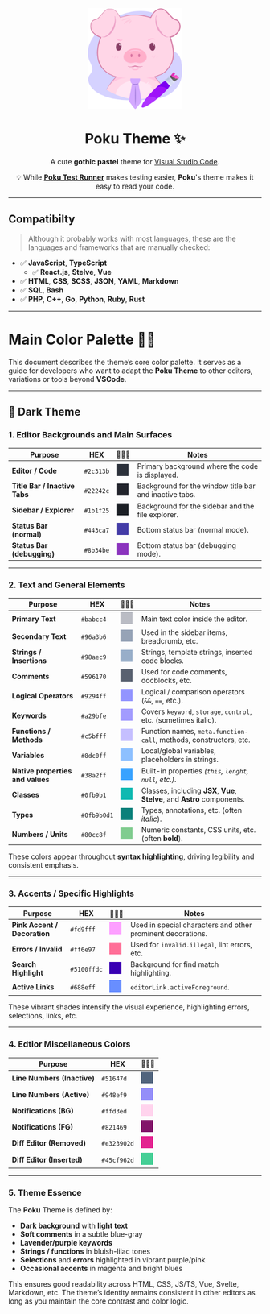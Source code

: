 <div align="center">
<img height="200" alt="Poku's Logo" src="./assets/icon.png">

# Poku Theme ✨

A cute **gothic pastel** theme for [Visual Studio Code](https://github.com/microsoft/vscode).

💡 While [**Poku Test Runner**](https://github.com/wellwelwel/poku) makes testing easier, **Poku**'s theme makes it easy to read your code.

</div>

---

## Compatibilty

> Although it probably works with most languages, these are the languages and frameworks that are manually checked:

- ✅ **JavaScript**, **TypeScript**
  - ✅ **React.js**, **Stelve**, **Vue**
- ✅ **HTML**, **CSS**, **SCSS**, **JSON**, **YAML**, **Markdown**
- ✅ **SQL**, **Bash**
- ✅ **PHP**, **C++**, **Go**, **Python**, **Ruby**, **Rust**

---

# Main Color Palette 🎨🐷

This document describes the theme’s core color palette. It serves as a guide for developers who want to adapt the **Poku Theme** to other editors, variations or tools beyond **VSCode**.

---

## 🌌 Dark Theme

### 1. Editor Backgrounds and Main Surfaces

| Purpose                       | HEX       | 👨🏻‍🎨                                       | Notes                                                  |
| ----------------------------- | --------- | ---------------------------------------- | ------------------------------------------------------ |
| **Editor / Code**             | `#2c313b` | <img src="./assets/colors/2c313b.png" /> | Primary background where the code is displayed.        |
| **Title Bar / Inactive Tabs** | `#22242c` | <img src="./assets/colors/22242c.png" /> | Background for the window title bar and inactive tabs. |
| **Sidebar / Explorer**        | `#1b1f25` | <img src="./assets/colors/1b1f25.png" /> | Background for the sidebar and the file explorer.      |
| **Status Bar (normal)**       | `#443ca7` | <img src="./assets/colors/443ca7.png" /> | Bottom status bar (normal mode).                       |
| **Status Bar (debugging)**    | `#8b34be` | <img src="./assets/colors/8b34be.png" /> | Bottom status bar (debugging mode).                    |

---

### 2. Text and General Elements

| Purpose                          | HEX         | 👨🏻‍🎨                                         | Notes                                                                      |
| -------------------------------- | ----------- | ------------------------------------------ | -------------------------------------------------------------------------- |
| **Primary Text**                 | `#babcc4`   | <img src="./assets/colors/babcc4.png" />   | Main text color inside the editor.                                         |
| **Secondary Text**               | `#96a3b6`   | <img src="./assets/colors/96a3b6.png" />   | Used in the sidebar items, breadcrumb, etc.                                |
| **Strings / Insertions**         | `#98aec9`   | <img src="./assets/colors/98aec9.png" />   | Strings, template strings, inserted code blocks.                           |
| **Comments**                     | `#596170`   | <img src="./assets/colors/596170.png" />   | Used for code comments, docblocks, etc.                                    |
| **Logical Operators**            | `#9294ff`   | <img src="./assets/colors/9294ff.png" />   | Logical / comparison operators (`&&`, `==`, etc.).                         |
| **Keywords**                     | `#a29bfe`   | <img src="./assets/colors/a29bfe.png" />   | Covers `keyword`, `storage`, `control`, etc. (sometimes italic).           |
| **Functions / Methods**          | `#c5bfff`   | <img src="./assets/colors/c5bfff.png" />   | Function names, `meta.function-call`, methods, constructors, etc.          |
| **Variables**                    | `#8dc0ff`   | <img src="./assets/colors/8dc0ff.png" />   | Local/global variables, placeholders in strings.                           |
| **Native properties and values** | `#38a2ff`   | <img src="./assets/colors/38a2ff.png" />   | Built-in properties _(`this`, `lenght`, `null`, etc.)_.                    |
| **Classes**                      | `#0fb9b1`   | <img src="./assets/colors/0fb9b1.png" />   | Classes, including **JSX**, **Vue**, **Stelve**, and **Astro** components. |
| **Types**                        | `#0fb9b0d1` | <img src="./assets/colors/0fb9b0d1.png" /> | Types, annotations, etc. (often _italic_).                                 |
| **Numbers / Units**              | `#80cc8f`   | <img src="./assets/colors/80cc8f.png" />   | Numeric constants, CSS units, etc. (often **bold**).                       |

These colors appear throughout **syntax highlighting**, driving legibility and consistent emphasis.

---

### 3. Accents / Specific Highlights

| Purpose                      | HEX         | 👨🏻‍🎨                                         | Notes                                                       |
| ---------------------------- | ----------- | ------------------------------------------ | ----------------------------------------------------------- |
| **Pink Accent / Decoration** | `#fd9fff`   | <img src="./assets/colors/fd9fff.png" />   | Used in special characters and other prominent decorations. |
| **Errors / Invalid**         | `#ff6e97`   | <img src="./assets/colors/ff6e97.png" />   | Used for `invalid.illegal`, lint errors, etc.               |
| **Search Highlight**         | `#5100ffdc` | <img src="./assets/colors/5100ffdc.png" /> | Background for find match highlighting.                     |
| **Active Links**             | `#688eff`   | <img src="./assets/colors/688eff.png" />   | `editorLink.activeForeground`.                              |

These vibrant shades intensify the visual experience, highlighting errors, selections, links, etc.

---

### 4. Edtior Miscellaneous Colors

| Purpose                     | HEX         | 👨🏻‍🎨                                         |
| --------------------------- | ----------- | ------------------------------------------ |
| **Line Numbers (Inactive)** | `#51647d`   | <img src="./assets/colors/51647d.png" />   |
| **Line Numbers (Active)**   | `#948ef9`   | <img src="./assets/colors/948ef9.png" />   |
| **Notifications (BG)**      | `#ffd3ed`   | <img src="./assets/colors/ffd3ed.png" />   |
| **Notifications (FG)**      | `#821469`   | <img src="./assets/colors/821469.png" />   |
| **Diff Editor (Removed)**   | `#e323902d` | <img src="./assets/colors/e323902d.png" /> |
| **Diff Editor (Inserted)**  | `#45cf962d` | <img src="./assets/colors/45cf962d.png" /> |

---

### 5. Theme Essence

The **Poku** Theme is defined by:

- **Dark background** with **light text**
- **Soft comments** in a subtle blue-gray
- **Lavender/purple keywords**
- **Strings / functions** in bluish-lilac tones
- **Selections** and **errors** highlighted in vibrant purple/pink
- **Occasional accents** in magenta and bright blues

This ensures good readability across HTML, CSS, JS/TS, Vue, Svelte, Markdown, etc. The theme’s identity remains consistent in other editors as long as you maintain the core contrast and color logic.
